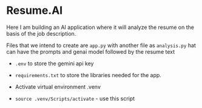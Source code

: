 # Resume.AI
Here I am building an AI application where it will analyze the resume on the basis of the job description.


Files that we intend to create are ``app.py`` with another file as ``analysis.py`` hat can have  the prompts
and genai model followed by the resume text
- `.env` to store the gemini api key
- `requirements.txt` to store the libraries needed for the app.
  

- Activate virtual environment .venv
- ``source .venv/Scripts/activate`` - use this script



